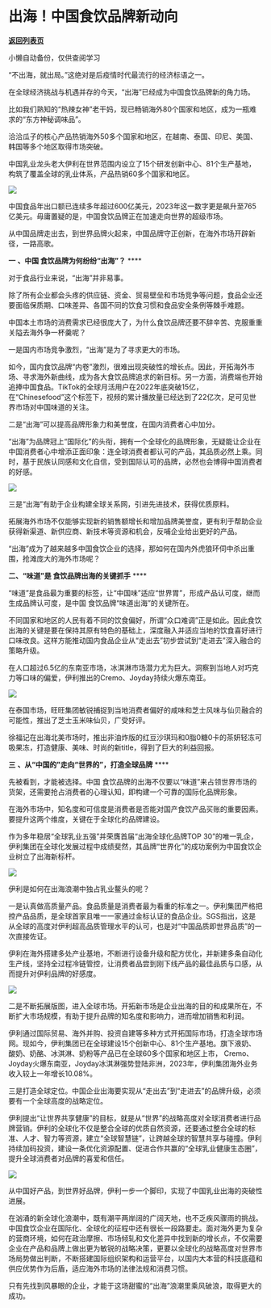 # 出海！中国食饮品牌新动向

[**返回列表页**](/gzh/政事堂2019)

小懒自动备份，仅供查阅学习

  

“不出海，就出局。”这绝对是后疫情时代最流行的经济标语之一。

在全球经济挑战与机遇并存的今天，“出海”已经成为中国食饮品牌新的角力场。

比如我们熟知的“热辣女神”老干妈，现已畅销海外80个国家和地区，成为一瓶难求的“东方神秘调味品”。

洽洽瓜子的核心产品热销海外50多个国家和地区，在越南、泰国、印尼、美国、韩国等多个地区取得市场突破。

中国乳业龙头老大伊利在世界范围内设立了15个研发创新中心、81个生产基地，构筑了覆盖全球的乳业体系，产品热销60多个国家和地区。

![](https://mmbiz.qpic.cn/mmbiz_png/rxhS23yu8cPe700nhvsibpltv9WQplzZhhBd8MKIfnsVHm4JwEMhu1LGgkSAuZequKicrW6BSDqEkpQPkGrjKauA/640?wx_fmt=png&from;=appmsg)

中国食品年出口额已连续多年超过600亿美元，2023年这一数字更是飙升至765亿美元。毋庸置疑的是，中国食饮品牌正在加速走向世界的超级市场。

从中国品牌走出去，到世界品牌火起来，中国品牌守正创新，在海外市场开辟新径，一路高歌。

 **一** **、中国 食饮品牌为何纷纷“出海”？** ****

对于食品行业来说，“出海”并非易事。

除了所有企业都会头疼的供应链、资金、贸易壁垒和市场竞争等问题，食品企业还要面临保质期、口味差异、各国不同的饮食习惯和食品安全条例等棘手难题。

中国本土市场的消费需求已经很庞大了，为什么食饮品牌还要不辞辛苦、克服重重关隘去海外争一杯羹呢？

一是国内市场竞争激烈，“出海”是为了寻求更大的市场。

如今，国内食饮品牌“内卷”激烈，很难出现突破性的增长点。因此，开拓海外市场、寻求海外新曲线，成为各大食饮品牌追求的新目标。另一方面，消费端也开始追捧中国食品。TikTok的全球月活用户在2022年底突破15亿，在“Chinesefood”这个标签下，视频的累计播放量已经达到了22亿次，足可见世界市场对中国味道的关注。

二是“出海”可以提高品牌形象力和美誉度，在国内消费者心中加分。

“出海”为品牌冠上“国际化”的头衔，拥有一个全球化的品牌形象，无疑能让企业在中国消费者心中增添正面印象：连全球消费者都认可的产品，其品质必然上乘。同时，基于民族认同感和文化自信，受到国际认可的品牌，必然也会博得中国消费者的好感。

![](https://mmbiz.qpic.cn/mmbiz_png/rxhS23yu8cPe700nhvsibpltv9WQplzZhQMXcLUc7pLEbhUpibtKgRvvia3kw4kBfqAddY71u4RQwSwZQsO86vq6w/640?wx_fmt=png&from;=appmsg)

三是“出海”有助于企业构建全球关系网，引进先进技术，获得优质原料。

拓展海外市场不仅能够实现新的销售额增长和增加品牌美誉度，更有利于帮助企业获得新渠道、新供应商、新技术等资源和机会，反哺企业给出更好的产品。

“出海”成为了越来越多中国食饮企业的选择，那如何在国内外虎狼环伺中杀出重围，抢滩庞大的海外市场呢？

 **二、“味道”是 食饮品牌出海的关键抓手** ****

“味道”是食品最为重要的标签，让“中国味”适应“世界胃”，形成产品认可度，继而生成品牌认可度，是中国 食饮品牌“味道出海”的关键所在。

不同国家和地区的人民有着不同的饮食偏好，所谓“众口难调”正是如此。因此食饮出海的关键是要在保持其原有特色的基础上，深度融入并适应当地的饮食喜好进行口味改良。这样方能推动国内食品企业从“走出去”初步尝试到“走进去”深入融合的策略升级。

在人口超过6.5亿的东南亚市场，冰淇淋市场潜力尤为巨大。洞察到当地人对巧克力等口味的偏爱，伊利推出的Cremo、Joyday持续火爆东南亚。

![](https://mmbiz.qpic.cn/mmbiz_png/rxhS23yu8cPe700nhvsibpltv9WQplzZhVOqxb8WulNGYmXmWmlyIUnmyYjpg7ibehxRNo0rNqJVuvaoiaBJrKoIQ/640?wx_fmt=png&from;=appmsg)

在泰国市场，旺旺集团敏锐捕捉到当地消费者偏好的咸味和芝士风味与仙贝融合的可能性，推出了芝士玉米味仙贝，广受好评。

徐福记在出海北美市场时，推出非油炸版的红豆沙琪玛和0脂0糖0卡的茶妍轻冻可吸果冻，打造健康、美味、时尚的新title，得到了巨大的利益回报。

 **三** **、从“中国的”走向“世界的”，打造全球品牌** ****

先被看到，才能被选择。中国 食饮品牌的出海不仅要以“味道”来占领世界市场的货架，还需要抢占消费者的心理认知，即构建一个可靠的国际化品牌形象。

在海外市场中，知名度和可信度是消费者是否能对国产食饮产品买账的重要因素。要提升这两个维度，关键在于全球化的品牌建设。

作为多年稳居“全球乳业五强”并荣膺首届“出海全球化品牌TOP
30”的唯一乳企，伊利集团在全球化发展过程中成绩斐然，其品牌“世界化”的成功案例为中国食饮企业树立了出海新标杆。

![](https://mmbiz.qpic.cn/mmbiz_jpg/rxhS23yu8cPe700nhvsibpltv9WQplzZhd1zGt2OHTouHTqz3ZQkwkpxjJCwo4rTm5q1c3jYP4TenBVVVaZbfhg/640?wx_fmt=jpeg)

伊利是如何在出海浪潮中独占乳业鳌头的呢？

一是认真做高质量产品。食品质量是消费者最为看重的标准之一。伊利集团严格把控产品品质，是全球首家且唯一一家通过金标认证的食品企业。SGS指出，这是从全球的高度对伊利超高品质管理水平的认可，也是对“中国品质即世界品质”的一次直接佐证。

伊利在海外搭建多处产业基地，不断进行设备升级和配方优化，并新建多条自动化生产线，坚持全过程冷链管控，让消费者品尝到刚下线产品的最佳品质与口感，从而提升对伊利品牌的好感度。

![](https://mmbiz.qpic.cn/mmbiz_png/rxhS23yu8cPe700nhvsibpltv9WQplzZh5NKvQ2StA79uxz8IRrTjQWVq0KudBO7iafH0Dn6tRxvklia1Y6SeIV9g/640?wx_fmt=png&from;=appmsg)

二是不断拓展版图，进入全球市场。开拓新市场是企业出海的目的和成果所在，不断扩大市场规模，有助于提升品牌的知名度和影响力，进而增加销售和利润。

伊利通过国际贸易、海外并购、投资自建等多种方式开拓国际市场，打造全球市场网。现如今，伊利集团已在全球建设15个创新中心、81个生产基地。旗下液奶、酸奶、奶酪、冰淇淋、奶粉等产品已在全球60多个国家和地区上市，
Cremo、Joyday火爆东南亚，Joyday冰淇淋强势登陆非洲，2023年，伊利集团海外业务收入较上一年增长10.08%。

三是打造全球定位。中国企业出海要实现从“走出去”到“走进去”的品牌升级，必须要有一个全球高度的战略定位。

伊利提出“让世界共享健康”的目标，就是从“世界”的战略高度对全球消费者进行品牌营销。伊利的全球化不仅是整合全球的优质自然资源，还要通过整合全球的标准、人才、智力等资源，建立“全球智慧链”，让跨越全球的智慧共享与碰撞。伊利持续加码投资，建设一条优化资源配置、促进合作共赢的“全球乳业健康生态圈”，提升全球消费者对品牌的喜爱和信任。

![](https://mmbiz.qpic.cn/mmbiz_jpg/rxhS23yu8cPe700nhvsibpltv9WQplzZhY22dN8frrfdccoxOex8X6wUvgE2lVKWqgqp05ZDNRyJj6nKMgn8jJA/640?wx_fmt=jpeg&from;=appmsg)

从中国好产品，到世界好品牌，伊利一步一个脚印，实现了中国乳业出海的突破性进展。

在汹涌的新全球化浪潮中，既有潮平两岸阔的广阔天地，也不乏疾风骤雨的挑战。中国食饮企业在国际化、全球化的征程中还有很长一段路要走。面对海外更为复杂的营商环境，如何在政治摩擦、市场倾轧和文化差异中找到新的增长点，不仅需要企业在产品和品牌上做出更为敏锐的战略决策，更要以全球化的战略高度对世界市场局势做出判断，不断搭建国际组织架构和运营平台，以国内大本营的科技底蕴和供应优势作为后盾，适应海外市场的法律法规和消费习惯。

只有先找到风暴眼的企业，才能于这场甜蜜的“出海”浪潮里乘风破浪，取得更大的成功。

